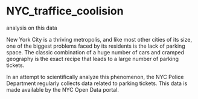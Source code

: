 # NYC_traffice_coolision
analysis on this data

New York City is a thriving metropolis, and like most other cities of its size, one of the biggest problems faced by its residents is the lack of parking space. The classic combination of a huge number of cars and cramped geography is the exact recipe that leads to a large number of parking tickets.

 In an attempt to scientifically analyze this phenomenon, the NYC Police Department regularly collects data related to parking tickets. This data is made available by the NYC Open Data portal. 

